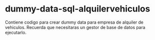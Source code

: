 # dummy-data-sql-alquilervehiculos
Contiene codigo para crear dummy data para empresa de alquiler de vehiculos. Recuerda que necesitaras un gestor de base de datos para ejecutarlo.
